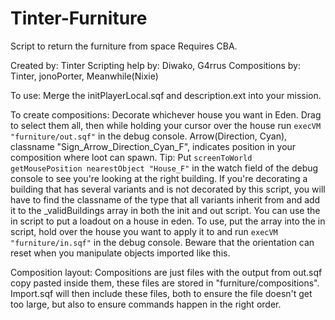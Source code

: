 # Tinter-Furniture
Script to return the furniture from space
Requires CBA.

Created by: Tinter
Scripting help by: Diwako, G4rrus
Compositions by: Tinter, jonoPorter, Meanwhile(Nixie)

To use: 
Merge the initPlayerLocal.sqf and description.ext into your mission.

To create compositions:
Decorate whichever house you want in Eden. Drag to select them all, then while holding your cursor over the house run ``execVM "furniture/out.sqf"`` in the debug console.
Arrow(Direction, Cyan), classname "Sign_Arrow_Direction_Cyan_F", indicates position in your composition where loot can spawn.
  Tip: Put ``screenToWorld getMousePosition nearestObject "House_F"`` in the watch field of the debug console to see you're looking at the right building.
If you're decorating a building that has several variants and is not decorated by this script, you will have to find the classname of the type that all variants inherit from and add it to the _validBuildings array in both the init and out script.
You can use the in script to put a loadout on a house in eden. To use, put the array into the in script, hold over the house you want to apply it to and run ``execVM "furniture/in.sqf"`` in the debug console.
Beware that the orientation can reset when you manipulate objects imported like this.

Composition layout:
Compositions are just files with the output from out.sqf copy pasted inside them, these files are stored in "furniture/compositions".
Import.sqf will then include these files, both to ensure the file doesn't get too large, but also to ensure commands happen in the right order.
